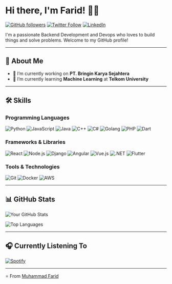 # Hi there, I'm Farid! ✌🏻

[![GitHub followers](https://img.shields.io/github/followers/muhmmdfrd?style=social)](https://github.com/muhmmdfrd)
[![Twitter Follow](https://img.shields.io/twitter/follow/bithubby?style=social)](https://twitter.com/yourtwitterhandle)
[![LinkedIn](https://img.shields.io/badge/LinkedIn-Connect-blue)](https://www.linkedin.com/in/muhmmdfrd/)

I'm a passionate Backend Development and Devops who loves to build things and solve problems. Welcome to my GitHub profile!

---

## 🚀 About Me

- 🔭 I’m currently working on **PT. Bringin Karya Sejahtera**
- 🌱 I’m currently learning **Machine Learning** at **Telkom University**

---

## 🛠️ Skills

### Programming Languages
![Python](https://img.shields.io/badge/Python-3776AB?style=for-the-badge&logo=python&logoColor=white)
![JavaScript](https://img.shields.io/badge/JavaScript-F7DF1E?style=for-the-badge&logo=javascript&logoColor=black)
![Java](https://img.shields.io/badge/Java-ED8B00?style=for-the-badge&logo=openjdk&logoColor=white)
![C++](https://img.shields.io/badge/C%2B%2B-00599C?style=for-the-badge&logo=c%2B%2B&logoColor=white)
![C#](https://img.shields.io/badge/C%23-239120?style=for-the-badge&logo=c-sharp&logoColor=white)
![Golang](https://img.shields.io/badge/Go-00ADD8?style=for-the-badge&logo=go&logoColor=white)
![PHP](https://img.shields.io/badge/PHP-777BB4?style=for-the-badge&logo=php&logoColor=white)
![Dart](https://img.shields.io/badge/Dart-0175C2?style=for-the-badge&logo=dart&logoColor=white)

### Frameworks & Libraries
![React](https://img.shields.io/badge/React-20232A?style=for-the-badge&logo=react&logoColor=61DAFB)
![Node.js](https://img.shields.io/badge/Node.js-339933?style=for-the-badge&logo=nodedotjs&logoColor=white)
![Django](https://img.shields.io/badge/Django-092E20?style=for-the-badge&logo=django&logoColor=white)
![Angular](https://img.shields.io/badge/Angular-DD0031?style=for-the-badge&logo=angular&logoColor=white)
![Vue.js](https://img.shields.io/badge/Vue.js-4FC08D?style=for-the-badge&logo=vuedotjs&logoColor=white)
![.NET](https://img.shields.io/badge/.NET-512BD4?style=for-the-badge&logo=dotnet&logoColor=white)
![Flutter](https://img.shields.io/badge/Flutter-02569B?style=for-the-badge&logo=flutter&logoColor=white)

### Tools & Technologies
![Git](https://img.shields.io/badge/Git-F05032?style=for-the-badge&logo=git&logoColor=white)
![Docker](https://img.shields.io/badge/Docker-2496ED?style=for-the-badge&logo=docker&logoColor=white)
![AWS](https://img.shields.io/badge/AWS-232F3E?style=for-the-badge&logo=amazonaws&logoColor=white)

---



## 📊 GitHub Stats

![Your GitHub Stats](https://github-readme-stats.vercel.app/api?username=muhmmdfrd&show_icons=true&theme=radical)

![Top Languages](https://github-readme-stats.vercel.app/api/top-langs/?username=muhmmdfrd&layout=compact&theme=radical)

---


## 🎧 Currently Listening To

[![Spotify](https://img.shields.io/badge/Spotify-1ED760?style=for-the-badge&logo=spotify&logoColor=white)](https://open.spotify.com/user/kn5e2a1gfbeu9yzely1espglw)

---

⭐️ From [Muhammad Farid](https://github.com/muhmmdfrd)
